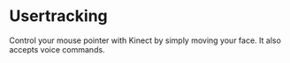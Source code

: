 Usertracking
============

Control your mouse pointer with Kinect by simply moving your face. It also accepts voice commands.
